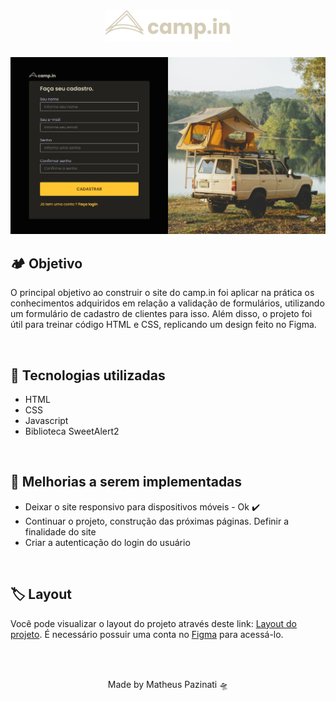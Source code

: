 <h1 align="center">
  <img src="./assets/images/logo.svg" width="40%">
</h1>
<p align="center">
  <img src="./assets/.github/banner.jpg">
</p>
<h2>🏕️ Objetivo</h2>
<p>O principal objetivo ao construir o site do camp.in foi aplicar na prática os conhecimentos adquiridos em relação a validação de formulários, utilizando um formulário de cadastro de clientes para isso. Além disso, o projeto foi útil para treinar código HTML e CSS, replicando um design feito no Figma.</p>
<br>
<h2>🚀 Tecnologias utilizadas</h2>
<ul>
  <li>HTML</li>
  <li>CSS</li>
  <li>Javascript</li>
  <li>Biblioteca SweetAlert2</li>
</ul>
<br>
<h2>📌 Melhorias a serem implementadas</h2>
<ul>
  <li>Deixar o site responsivo para dispositivos móveis - Ok ✔️</li>
  <li>Continuar o projeto, construção das próximas páginas. Definir a finalidade do site</li>
  <li>Criar a autenticação do login do usuário</li>
</ul>
<br>
<h2>🏷️ Layout</h2>
<p>Você pode visualizar o layout do projeto através deste link: <a href="https://www.figma.com/file/SX8XFyC5fAY09ai8Oykz0T/DD-%2F-Login-Form---CSS/duplicate">Layout do projeto</a>. É necessário possuir uma conta no <a href="https://figma.com">Figma</a> para acessá-lo.</p>
<br>
<br>
<p align="center">Made by Matheus Pazinati 🛸</p>